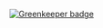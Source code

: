 

[![Greenkeeper badge](https://badges.greenkeeper.io/SKarajic/NodeScore.svg)](https://greenkeeper.io/)